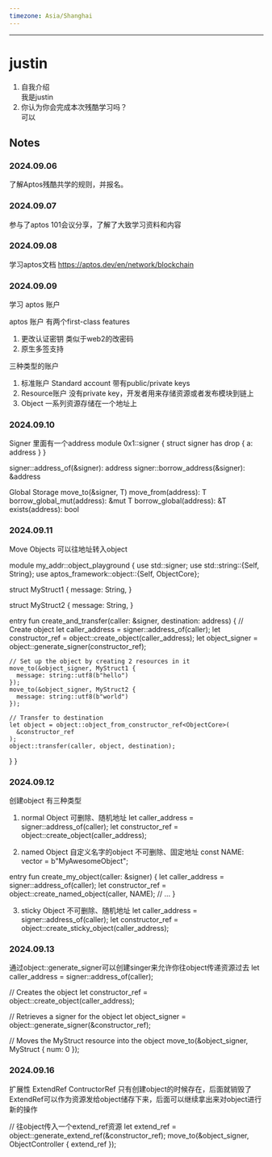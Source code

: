 ```yaml
---
timezone: Asia/Shanghai
---
```


---

# justin

1. 自我介绍 <br>
   我是justin
2. 你认为你会完成本次残酷学习吗？<br>
   可以

## Notes

<!-- Content_START -->

### 2024.09.06
了解Aptos残酷共学的规则，并报名。

### 2024.09.07
参与了aptos 101会议分享，了解了大致学习资料和内容

### 2024.09.08

学习aptos文档 https://aptos.dev/en/network/blockchain

### 2024.09.09

学习 aptos 账户

aptos 账户
有两个first-class features
1. 更改认证密钥 类似于web2的改密码
2. 原生多签支持

三种类型的账户
1. 标准账户 Standard account
带有public/private keys
2. Resource账户
没有private key，开发者用来存储资源或者发布模块到链上
3. Object
一系列资源存储在一个地址上

### 2024.09.10
Signer 里面有一个address
module 0x1::signer {
    struct signer has drop { a: address }
}

signer::address_of(&signer): address
signer::borrow_address(&signer): &address

Global Storage
move_to<T>(&signer, T)
move_from<T>(address): T
borrow_global_mut<T>(address): &mut T
borrow_global<T>(address): &T
exists<T>(address): bool

### 2024.09.11
Move Objects 
可以往地址转入object

module my_addr::object_playground {
  use std::signer;
  use std::string::{Self, String};
  use aptos_framework::object::{Self, ObjectCore};
  
  struct MyStruct1 {
    message: String,
  }
  
  struct MyStruct2 {
    message: String,
  }
 
  entry fun create_and_transfer(caller: &signer, destination: address) {
    // Create object
    let caller_address = signer::address_of(caller);
    let constructor_ref = object::create_object(caller_address);
    let object_signer = object::generate_signer(constructor_ref);
    
    // Set up the object by creating 2 resources in it
    move_to(&object_signer, MyStruct1 {
      message: string::utf8(b"hello")
    });
    move_to(&object_signer, MyStruct2 {
      message: string::utf8(b"world")
    });
 
    // Transfer to destination
    let object = object::object_from_constructor_ref<ObjectCore>(
      &constructor_ref
    );
    object::transfer(caller, object, destination);
  }
}

### 2024.09.12
创建object
有三种类型
1. normal Object 
可删除、随机地址
let caller_address = signer::address_of(caller);
let constructor_ref = object::create_object(caller_address);

2. named Object
自定义名字的object
不可删除、固定地址
const NAME: vector<u8> = b"MyAwesomeObject";

entry fun create_my_object(caller: &signer) {
    let caller_address = signer::address_of(caller);
    let constructor_ref = object::create_named_object(caller, NAME);
    // ...
}

3. sticky Object
不可删除、随机地址
let caller_address = signer::address_of(caller);
let constructor_ref = object::create_sticky_object(caller_address);

### 2024.09.13
通过object::generate_signer可以创建singer来允许你往object传递资源过去
let caller_address = signer::address_of(caller);

// Creates the object
let constructor_ref = object::create_object(caller_address);

// Retrieves a signer for the object
let object_signer = object::generate_signer(&constructor_ref);

// Moves the MyStruct resource into the object
move_to(&object_signer, MyStruct { num: 0 });

### 2024.09.16
扩展性 ExtendRef
ContructorRef 只有创建object的时候存在，后面就销毁了
ExtendRef可以作为资源发给object储存下来，后面可以继续拿出来对object进行新的操作

// 往object传入一个extend_ref资源
let extend_ref = object::generate_extend_ref(&constructor_ref);
move_to(&object_signer, ObjectController { extend_ref });

<!-- Content_END -->
